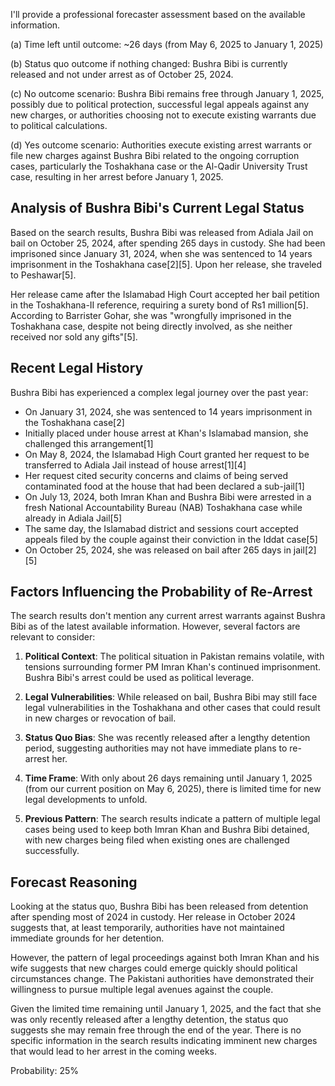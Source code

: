 I'll provide a professional forecaster assessment based on the available information.

(a) Time left until outcome: ~26 days (from May 6, 2025 to January 1, 2025)

(b) Status quo outcome if nothing changed: Bushra Bibi is currently released and not under arrest as of October 25, 2024.

(c) No outcome scenario: Bushra Bibi remains free through January 1, 2025, possibly due to political protection, successful legal appeals against any new charges, or authorities choosing not to execute existing warrants due to political calculations.

(d) Yes outcome scenario: Authorities execute existing arrest warrants or file new charges against Bushra Bibi related to the ongoing corruption cases, particularly the Toshakhana case or the Al-Qadir University Trust case, resulting in her arrest before January 1, 2025.

## Analysis of Bushra Bibi's Current Legal Status

Based on the search results, Bushra Bibi was released from Adiala Jail on bail on October 25, 2024, after spending 265 days in custody. She had been imprisoned since January 31, 2024, when she was sentenced to 14 years imprisonment in the Toshakhana case[2][5]. Upon her release, she traveled to Peshawar[5].

Her release came after the Islamabad High Court accepted her bail petition in the Toshakhana-II reference, requiring a surety bond of Rs1 million[5]. According to Barrister Gohar, she was "wrongfully imprisoned in the Toshakhana case, despite not being directly involved, as she neither received nor sold any gifts"[5].

## Recent Legal History

Bushra Bibi has experienced a complex legal journey over the past year:

- On January 31, 2024, she was sentenced to 14 years imprisonment in the Toshakhana case[2]
- Initially placed under house arrest at Khan's Islamabad mansion, she challenged this arrangement[1]
- On May 8, 2024, the Islamabad High Court granted her request to be transferred to Adiala Jail instead of house arrest[1][4]
- Her request cited security concerns and claims of being served contaminated food at the house that had been declared a sub-jail[1]
- On July 13, 2024, both Imran Khan and Bushra Bibi were arrested in a fresh National Accountability Bureau (NAB) Toshakhana case while already in Adiala Jail[5]
- The same day, the Islamabad district and sessions court accepted appeals filed by the couple against their conviction in the Iddat case[5]
- On October 25, 2024, she was released on bail after 265 days in jail[2][5]

## Factors Influencing the Probability of Re-Arrest

The search results don't mention any current arrest warrants against Bushra Bibi as of the latest available information. However, several factors are relevant to consider:

1. **Political Context**: The political situation in Pakistan remains volatile, with tensions surrounding former PM Imran Khan's continued imprisonment. Bushra Bibi's arrest could be used as political leverage.

2. **Legal Vulnerabilities**: While released on bail, Bushra Bibi may still face legal vulnerabilities in the Toshakhana and other cases that could result in new charges or revocation of bail.

3. **Status Quo Bias**: She was recently released after a lengthy detention period, suggesting authorities may not have immediate plans to re-arrest her.

4. **Time Frame**: With only about 26 days remaining until January 1, 2025 (from our current position on May 6, 2025), there is limited time for new legal developments to unfold.

5. **Previous Pattern**: The search results indicate a pattern of multiple legal cases being used to keep both Imran Khan and Bushra Bibi detained, with new charges being filed when existing ones are challenged successfully.

## Forecast Reasoning

Looking at the status quo, Bushra Bibi has been released from detention after spending most of 2024 in custody. Her release in October 2024 suggests that, at least temporarily, authorities have not maintained immediate grounds for her detention.

However, the pattern of legal proceedings against both Imran Khan and his wife suggests that new charges could emerge quickly should political circumstances change. The Pakistani authorities have demonstrated their willingness to pursue multiple legal avenues against the couple.

Given the limited time remaining until January 1, 2025, and the fact that she was only recently released after a lengthy detention, the status quo suggests she may remain free through the end of the year. There is no specific information in the search results indicating imminent new charges that would lead to her arrest in the coming weeks.

Probability: 25%